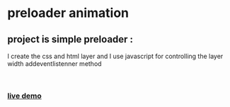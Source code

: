 # preloader animation
## project is simple preloader :
I create the css and html layer and I use javascript for controlling the layer width addeventlistenner method

<br/>
<h3><a href="https://othmanekahtal.github.io/preloader/">live demo</a></h3>
